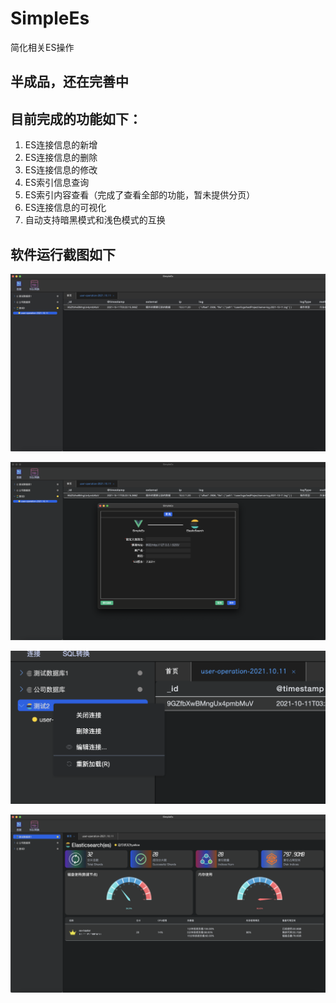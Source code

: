 # SimpleEs
简化相关ES操作

## 半成品，还在完善中
## 目前完成的功能如下：
1. ES连接信息的新增
2. ES连接信息的删除
3. ES连接信息的修改
4. ES索引信息查询
5. ES索引内容查看（完成了查看全部的功能，暂未提供分页）
6. ES连接信息的可视化
7. 自动支持暗黑模式和浅色模式的互换

## 软件运行截图如下

![407DB58A-260C-4B32-931B-BDBD06EA1A03](pic/407DB58A-260C-4B32-931B-BDBD06EA1A03.png)

![image-20211014231213007](pic/image-20211014231213007.png)

![image-20211014231237944](pic/image-20211014231237944.png)

![image-20211014231318941](pic/image-20211014231318941.png)
